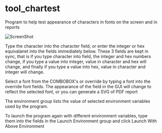 # tool_chartest
Program to help test appearance of characters in fonts on the screen and in reports

![ScreenShot](https://user-images.githubusercontent.com/13615993/41892277-9452b3aa-796b-11e8-85f7-98208e8d4a37.png)

Type the character into the character field, or enter the integer or hex equivalanet into the fields immediately below.  These 3 fields are kept in sync, that is if you type character into field, the integer and hex numbers change, if you type a value into integer, value in character and hex will change, and finally if you type a value into hex, value in character and integer will change.

Select a font from the COMBOBOX's or override by typing a font into the override font fields.  The appearance of the field in the GUI will change to reflect the selected font, or you can generate a SVG of PDF report

The environment group lists the value of selected environment variables used by the program.

To launch the program again with different environment variables, type them into the fields in the Launch Environment group and click Launch With Above Environment
